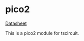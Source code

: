 # pico2

[Datasheet](https://datasheets.raspberrypi.com/pico/pico-2-datasheet.pdf)

This is a pico2 module for tscircuit.
